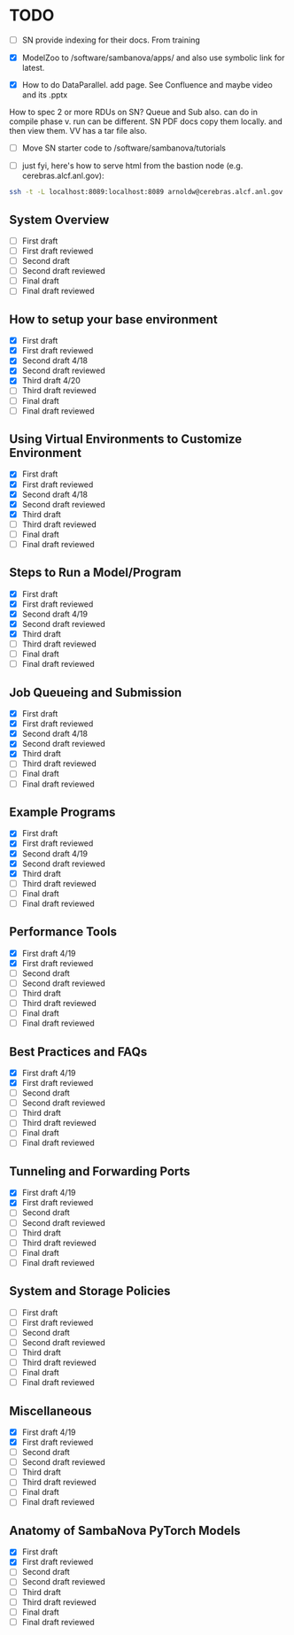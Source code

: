 # TODO

- [ ] SN provide indexing for their docs. From training

- [X] ModelZoo to /software/sambanova/apps/ and also use symbolic link for latest.

- [X] How to do DataParallel.  add page.  See Confluence and maybe video and its .pptx

How to spec 2 or more RDUs on SN?  Queue and Sub also.  can do in compile phase v. run can be different.
SN PDF docs copy them locally. and then view them.  VV has a tar file also.

- [ ] Move SN starter code to /software/sambanova/tutorials

- [ ] just fyi, here's how to serve html from the bastion node (e.g. cerebras.alcf.anl.gov):

```bash
ssh -t -L localhost:8089:localhost:8089 arnoldw@cerebras.alcf.anl.gov  "cd /software/cerebras/docs/V1.1/;python3 -m http.server 8089"
```

## System Overview

- [ ] First draft
- [ ] First draft reviewed
- [ ] Second draft
- [ ] Second draft reviewed
- [ ] Final draft
- [ ] Final draft reviewed

## How to setup your base environment

- [X] First draft
- [X] First draft reviewed
- [X] Second draft 4/18
- [X] Second draft reviewed
- [X] Third draft 4/20
- [ ] Third draft reviewed
- [ ] Final draft
- [ ] Final draft reviewed

## Using Virtual Environments to Customize Environment

- [X] First draft
- [X] First draft reviewed
- [X] Second draft 4/18
- [X] Second draft reviewed
- [X] Third draft
- [ ] Third draft reviewed
- [ ] Final draft
- [ ] Final draft reviewed

## Steps to Run a Model/Program

- [X] First draft
- [X] First draft reviewed
- [X] Second draft 4/19
- [X] Second draft reviewed
- [X] Third draft
- [ ] Third draft reviewed
- [ ] Final draft
- [ ] Final draft reviewed

## Job Queueing and Submission

- [X] First draft
- [X] First draft reviewed
- [X] Second draft 4/18
- [X] Second draft reviewed
- [X] Third draft
- [ ] Third draft reviewed
- [ ] Final draft
- [ ] Final draft reviewed

## Example Programs

- [X] First draft
- [X] First draft reviewed
- [X] Second draft 4/19
- [X] Second draft reviewed
- [X] Third draft
- [ ] Third draft reviewed
- [ ] Final draft
- [ ] Final draft reviewed

## Performance Tools

- [X] First draft 4/19
- [X] First draft reviewed
- [ ] Second draft
- [ ] Second draft reviewed
- [ ] Third draft
- [ ] Third draft reviewed
- [ ] Final draft
- [ ] Final draft reviewed

## Best Practices and FAQs

- [X] First draft 4/19
- [X] First draft reviewed
- [ ] Second draft
- [ ] Second draft reviewed
- [ ] Third draft
- [ ] Third draft reviewed
- [ ] Final draft
- [ ] Final draft reviewed

## Tunneling and Forwarding Ports

- [X] First draft 4/19
- [X] First draft reviewed
- [ ] Second draft
- [ ] Second draft reviewed
- [ ] Third draft
- [ ] Third draft reviewed
- [ ] Final draft
- [ ] Final draft reviewed

## System and Storage Policies

- [ ] First draft
- [ ] First draft reviewed
- [ ] Second draft
- [ ] Second draft reviewed
- [ ] Third draft
- [ ] Third draft reviewed
- [ ] Final draft
- [ ] Final draft reviewed

## Miscellaneous

- [X] First draft 4/19
- [X] First draft reviewed
- [ ] Second draft
- [ ] Second draft reviewed
- [ ] Third draft
- [ ] Third draft reviewed
- [ ] Final draft
- [ ] Final draft reviewed

## Anatomy of SambaNova PyTorch Models

- [X] First draft
- [X] First draft reviewed
- [ ] Second draft
- [ ] Second draft reviewed
- [ ] Third draft
- [ ] Third draft reviewed
- [ ] Final draft
- [ ] Final draft reviewed
